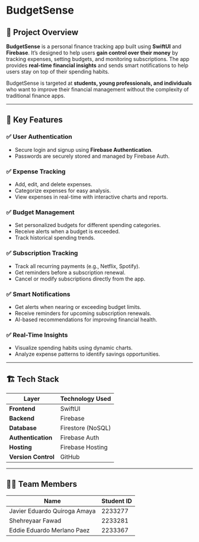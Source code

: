 # BudgetSense  

## 📱 Project Overview  
**BudgetSense** is a personal finance tracking app built using **SwiftUI** and **Firebase**. It’s designed to help users **gain control over their money** by tracking expenses, setting budgets, and monitoring subscriptions. The app provides **real-time financial insights** and sends smart notifications to help users stay on top of their spending habits.  

BudgetSense is targeted at **students, young professionals, and individuals** who want to improve their financial management without the complexity of traditional finance apps.  

---

## 🚀 Key Features  
### ✅ **User Authentication**  
- Secure login and signup using **Firebase Authentication**.  
- Passwords are securely stored and managed by Firebase Auth.  

### ✅ **Expense Tracking**  
- Add, edit, and delete expenses.  
- Categorize expenses for easy analysis.  
- View expenses in real-time with interactive charts and reports.  

### ✅ **Budget Management**  
- Set personalized budgets for different spending categories.  
- Receive alerts when a budget is exceeded.  
- Track historical spending trends.  

### ✅ **Subscription Tracking**  
- Track all recurring payments (e.g., Netflix, Spotify).  
- Get reminders before a subscription renewal.  
- Cancel or modify subscriptions directly from the app.  

### ✅ **Smart Notifications**  
- Get alerts when nearing or exceeding budget limits.  
- Receive reminders for upcoming subscription renewals.  
- AI-based recommendations for improving financial health.  

### ✅ **Real-Time Insights**  
- Visualize spending habits using dynamic charts.  
- Analyze expense patterns to identify savings opportunities.  

---

## 🏗️ **Tech Stack**  
| Layer | Technology Used |
|-------|----------------|
| **Frontend** | SwiftUI |
| **Backend** | Firebase |
| **Database** | Firestore (NoSQL) |
| **Authentication** | Firebase Auth |
| **Hosting** | Firebase Hosting |
| **Version Control** | GitHub |

---

## 👨‍💻 **Team Members**  
| Name | Student ID |
|-------|------------|
| Javier Eduardo Quiroga Amaya | 2233277 |
| Shehreyaar Fawad | 2233281 |
| Eddie Eduardo Merlano Paez | 2233367 |
